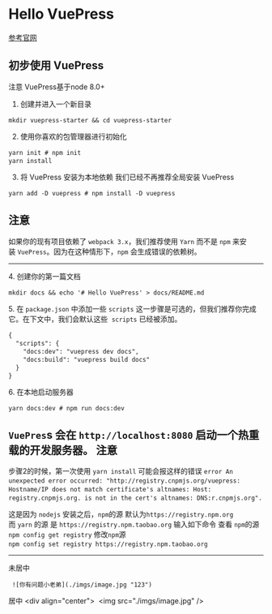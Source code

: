 
# Hello VuePress

[参考官网](https://www.vuepress.cn/)

## 初步使用 VuePress
注意 VuePress基于node 8.0+
1. 创建并进入一个新目录
```
mkdir vuepress-starter && cd vuepress-starter
```
2. 使用你喜欢的包管理器进行初始化
```
yarn init # npm init
yarn install
```
3. 将 VuePress 安装为本地依赖
我们已经不再推荐全局安装 VuePress
```
yarn add -D vuepress # npm install -D vuepress
```
**注意**
---
如果你的现有项目依赖了 `webpack 3.x`，我们推荐使用 `Yarn` 而不是 `npm` 来安装 `VuePress`。因为在这种情形下，`npm` 会生成错误的依赖树。

---
4. 创建你的第一篇文档
```
mkdir docs && echo '# Hello VuePress' > docs/README.md
```
5. 在 `package.json` 中添加一些 `scripts`
这一步骤是可选的，但我们推荐你完成它。在下文中，我们会默认这些  `scripts` 已经被添加。
```
{
  "scripts": {
    "docs:dev": "vuepress dev docs",
    "docs:build": "vuepress build docs"
  }
}
```
6. 在本地启动服务器
```
yarn docs:dev # npm run docs:dev
```
`VuePres`s 会在 `http://localhost:8080` 启动一个热重载的开发服务器。
**注意**
---
步骤2的时候，第一次使用 `yarn install` 可能会报这样的错误 `error An unexpected error occurred: "http://registry.cnpmjs.org/vuepress: Hostname/IP does not match certificate's altnames: Host: registry.cnpmjs.org. is not in the cert's altnames: DNS:r.cnpmjs.org".`

这是因为 `nodejs` 安装之后，`npm`的源 默认为`https://registry.npm.org`
而 `yarn` 的源 是 `https://registry.npm.taobao.org`
输入如下命令 查看 `npm`的源
`npm config get registry`
修改`npm`源
`npm config set registry https://registry.npm.taobao.org`

---


未居中
```
 ![你有问题小老弟](./imgs/image.jpg "123")
```
居中
<div align="center">
 <img src="./imgs/image.jpg" />
</div>

